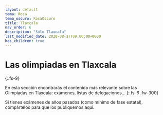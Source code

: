 ```yaml
---
layout: default
tema: Rosa
tema_oscuro: RosaOscuro
title: Tlaxcala
nav_order: 6
description: "Sólo Tlaxcala"
last_modified_date: 2020-08-17T09:00:00+0000
has_children: true
---
```


# Las olimpiadas en <span class="deg-sitio deg-sitio-texto">Tlaxcala</span>
{:.fs-9}

En esta sección encontrarás el contenido más relevante sobre las Olimpiadas en Tlaxcala: exámenes, listas de delegaciones...
{:.fs-6 .fw-300}

Si tienes exámenes de años pasados (como mínimo de fase estatal), compártelos para que los publiquemos aquí.
